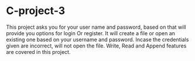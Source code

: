 # C-project-3
This project asks you for your user name and password, based on that will provide you options for login Or register. It will create a file or open an existing one based on your username and password. Incase the credentials given are incorrect, will not open the file. Write, Read and Append features are covered in this project. 
